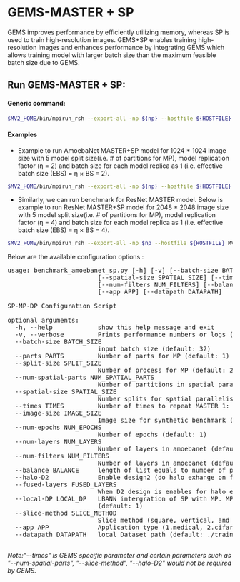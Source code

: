 # GEMS-MASTER + SP

GEMS improves performance by efficiently utilizing memory, whereas SP is used to train high-resolution images. GEMS+SP enables training high-resolution images and enhances performance by integrating GEMS which allows training model with larger batch size than the maximum feasible batch size due to GEMS.


## Run GEMS-MASTER + SP:

#### Generic command:
```bash
$MV2_HOME/bin/mpirun_rsh --export-all -np ${np} --hostfile ${HOSTFILE} MV2_USE_GDRCOPY=0 MV2_ENABLE_AFFINITY=0 MV2_USE_CUDA=1 LD_PRELOAD=$MV2_HOME/lib/libmpi.so python ${gems_sp_model_script} --split-size ${split_size} --batch-size ${batch_size} --times ${times}

```
#### Examples

- Example to run AmoebaNet MASTER+SP model for 1024 * 1024 image size with 5 model split size(i.e. # of partitions for MP), model replication factor (η = 2) and batch size for each model replica as 1 (i.e. effective batch size (EBS) = η × BS = 2).

```bash
$MV2_HOME/bin/mpirun_rsh --export-all -np ${np} --hostfile ${HOSTFILE} MV2_USE_GDRCOPY=0 MV2_ENABLE_AFFINITY=0 MV2_USE_CUDA=1 LD_PRELOAD=$MV2_HOME/lib/libmpi.so python benchmarks/gems_master_with_spatial_parallelism/benchmark_amoebanet_gems_master_with_sp.py --split-size 5 --batch-size 1 --image-size 1024 --times 2

```
- Similarly, we can run benchmark for ResNet MASTER model.
Below is example to run ResNet MASTER+SP model for 2048 * 2048 image size with 5 model split size(i.e. # of partitions for MP), model replication factor (η = 4) and batch size for each model replica as 1 (i.e. effective batch size (EBS) = η × BS = 4).
```bash
$MV2_HOME/bin/mpirun_rsh --export-all -np $np --hostfile ${HOSTFILE} MV2_USE_GDRCOPY=0 MV2_ENABLE_AFFINITY=0 MV2_USE_CUDA=1 LD_PRELOAD=$MV2_HOME/lib/libmpi.so python benchmarks/gems_master_model/benchmark_resnet_gems_master_with_sp.py --split-size 5 --image-size 2048 --batch-size 1 --times 4

```
Below are the available configuration options :

<pre>
usage: benchmark_amoebanet_sp.py [-h] [-v] [--batch-size BATCH_SIZE] [--parts PARTS] [--split-size SPLIT_SIZE] [--num-spatial-parts NUM_SPATIAL_PARTS]
                        [--spatial-size SPATIAL_SIZE] [--times TIMES] [--image-size IMAGE_SIZE] [--num-epochs NUM_EPOCHS] [--num-layers NUM_LAYERS]
                        [--num-filters NUM_FILTERS] [--balance BALANCE] [--halo-D2] [--fused-layers FUSED_LAYERS] [--local-DP LOCAL_DP] [--slice-method SLICE_METHOD]
                        [--app APP] [--datapath DATAPATH]

SP-MP-DP Configuration Script

optional arguments:
  -h, --help            show this help message and exit
  -v, --verbose         Prints performance numbers or logs (default: False)
  --batch-size BATCH_SIZE
                        input batch size (default: 32)
  --parts PARTS         Number of parts for MP (default: 1)
  --split-size SPLIT_SIZE
                        Number of process for MP (default: 2)
  --num-spatial-parts NUM_SPATIAL_PARTS
                        Number of partitions in spatial parallelism (default: 4)
  --spatial-size SPATIAL_SIZE
                        Number splits for spatial parallelism (default: 1)
  --times TIMES         Number of times to repeat MASTER 1: 2 repications, 2: 4 replications (default: 1)
  --image-size IMAGE_SIZE
                        Image size for synthetic benchmark (default: 32)
  --num-epochs NUM_EPOCHS
                        Number of epochs (default: 1)
  --num-layers NUM_LAYERS
                        Number of layers in amoebanet (default: 18)
  --num-filters NUM_FILTERS
                        Number of layers in amoebanet (default: 416)
  --balance BALANCE     length of list equals to number of partitions and sum should be equal to num layers (default: None)
  --halo-D2             Enable design2 (do halo exhange on few convs) for spatial conv. (default: False)
  --fused-layers FUSED_LAYERS
                        When D2 design is enables for halo exchange, number of blocks to fuse in ResNet model (default: 1)
  --local-DP LOCAL_DP   LBANN intergration of SP with MP. MP can apply data parallelism. 1: only one GPU for a given split, 2: two gpus for a given split (uses DP)
                        (default: 1)
  --slice-method SLICE_METHOD
                        Slice method (square, vertical, and horizontal) in Spatial parallelism (default: square)
  --app APP             Application type (1.medical, 2.cifar, and synthetic) in Spatial parallelism (default: 3)
  --datapath DATAPATH   local Dataset path (default: ./train)
  </pre>

  *Note:"--times" is GEMS specific parameter and certain parameters such as "--num-spatial-parts", "--slice-method", "--halo-D2" would not be required by GEMS.*
